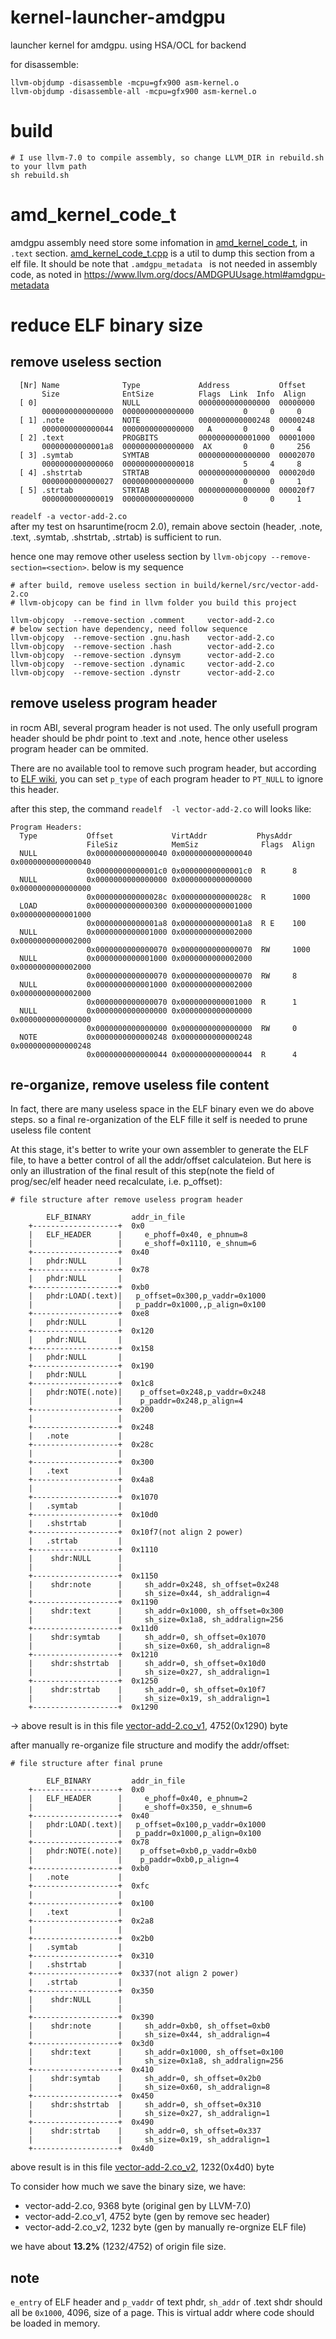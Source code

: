 # kernel-launcher-amdgpu

launcher kernel for amdgpu. using HSA/OCL for backend

for disassemble:
```
llvm-objdump -disassemble -mcpu=gfx900 asm-kernel.o
llvm-objdump -disassemble-all -mcpu=gfx900 asm-kernel.o
```

# build
```
# I use llvm-7.0 to compile assembly, so change LLVM_DIR in rebuild.sh to your llvm path
sh rebuild.sh
```

# amd_kernel_code_t
amdgpu assembly need store some infomation in [amd_kernel_code_t](http://llvm.org/docs/AMDGPUUsage.html#amd-kernel-code-t), in `.text` section. [amd_kernel_code_t.cpp](utils/dump_amd_kernel_code_t/amd_kernel_code_t.cpp) is a util to dump this section from a elf file. It should be note that `.amdgpu_metadata
` is not needed in assembly code, as noted in  https://www.llvm.org/docs/AMDGPUUsage.html#amdgpu-metadata

# reduce ELF binary size

## remove useless section
```
  [Nr] Name              Type             Address           Offset
       Size              EntSize          Flags  Link  Info  Align
  [ 0]                   NULL             0000000000000000  00000000
       0000000000000000  0000000000000000           0     0     0
  [ 1] .note             NOTE             0000000000000248  00000248
       0000000000000044  0000000000000000   A       0     0     4
  [ 2] .text             PROGBITS         0000000000001000  00001000
       00000000000001a8  0000000000000000  AX       0     0     256
  [ 3] .symtab           SYMTAB           0000000000000000  00002070
       0000000000000060  0000000000000018           5     4     8
  [ 4] .shstrtab         STRTAB           0000000000000000  000020d0
       0000000000000027  0000000000000000           0     0     1
  [ 5] .strtab           STRTAB           0000000000000000  000020f7
       0000000000000019  0000000000000000           0     0     1
```
`readelf -a vector-add-2.co`  
after my test on hsaruntime(rocm 2.0), remain above sectoin (header, .note, .text, .symtab, .shstrtab, .strtab) is sufficient to run.

hence one may remove other useless section by `llvm-objcopy --remove-section=<section>`. below is my sequence
```
# after build, remove useless section in build/kernel/src/vector-add-2.co
# llvm-objcopy can be find in llvm folder you build this project

llvm-objcopy  --remove-section .comment     vector-add-2.co
# below section have dependency, need follow sequence
llvm-objcopy  --remove-section .gnu.hash    vector-add-2.co
llvm-objcopy  --remove-section .hash        vector-add-2.co
llvm-objcopy  --remove-section .dynsym      vector-add-2.co
llvm-objcopy  --remove-section .dynamic     vector-add-2.co
llvm-objcopy  --remove-section .dynstr      vector-add-2.co
```

## remove useless program header
in rocm ABI, several program header is not used. The only usefull program header should be phdr point to .text and .note, hence other useless program header can be ommited.

There are no available tool to remove such program header, but according to [ELF wiki](https://en.wikipedia.org/wiki/Executable_and_Linkable_Format), you can set `p_type` of each program header to `PT_NULL` to ignore this header.

after this step, the command `readelf  -l vector-add-2.co` will looks like:
```
Program Headers:
  Type           Offset             VirtAddr           PhysAddr
                 FileSiz            MemSiz              Flags  Align
  NULL           0x0000000000000040 0x0000000000000040 0x0000000000000040
                 0x00000000000001c0 0x00000000000001c0  R      8
  NULL           0x0000000000000000 0x0000000000000000 0x0000000000000000
                 0x000000000000028c 0x000000000000028c  R      1000
  LOAD           0x0000000000000300 0x0000000000001000 0x0000000000001000
                 0x00000000000001a8 0x00000000000001a8  R E    100
  NULL           0x0000000000001000 0x0000000000002000 0x0000000000002000
                 0x0000000000000070 0x0000000000000070  RW     1000
  NULL           0x0000000000001000 0x0000000000002000 0x0000000000002000
                 0x0000000000000070 0x0000000000000070  RW     8
  NULL           0x0000000000001000 0x0000000000002000 0x0000000000002000
                 0x0000000000000070 0x0000000000001000  R      1
  NULL           0x0000000000000000 0x0000000000000000 0x0000000000000000
                 0x0000000000000000 0x0000000000000000  RW     0
  NOTE           0x0000000000000248 0x0000000000000248 0x0000000000000248
                 0x0000000000000044 0x0000000000000044  R      4
```

## re-organize, remove useless file content
In fact, there are many useless space in the ELF binary even we do above steps. so a final re-organization of the ELF fille it self is needed to prune useless file content

At this stage, it's better to write your own assembler to generate the ELF file, to have a better control of all the addr/offset calculateion. But here is only an illustration of the final result of this step(note the field of prog/sec/elf header need recalculate, i.e. p_offset):
```
# file structure after remove useless program header

        ELF_BINARY         addr_in_file
    +-------------------+  0x0
    |   ELF_HEADER      |     e_phoff=0x40, e_phnum=8
    |                   |     e_shoff=0x1110, e_shnum=6
    +-------------------+  0x40
    |   phdr:NULL       |
    +-------------------+  0x78
    |   phdr:NULL       |
    +-------------------+  0xb0
    |   phdr:LOAD(.text)|   p_offset=0x300,p_vaddr=0x1000
    |                   |   p_paddr=0x1000,,p_align=0x100
    +-------------------+  0xe8
    |   phdr:NULL       |
    +-------------------+  0x120
    |   phdr:NULL       |
    +-------------------+  0x158
    |   phdr:NULL       |
    +-------------------+  0x190
    |   phdr:NULL       |
    +-------------------+  0x1c8
    |   phdr:NOTE(.note)|    p_offset=0x248,p_vaddr=0x248
    |                   |    p_paddr=0x248,p_align=4
    +-------------------+  0x200
    |                   |
    +-------------------+  0x248
    |   .note           |
    +-------------------+  0x28c
    |                   |
    +-------------------+  0x300
    |   .text           |
    +-------------------+  0x4a8
    |                   |
    +-------------------+  0x1070
    |   .symtab         |
    +-------------------+  0x10d0
    |   .shstrtab       |
    +-------------------+  0x10f7(not align 2 power)
    |   .strtab         |
    +-------------------+  0x1110
    |    shdr:NULL      |     
    |                   |     
    +-------------------+  0x1150
    |    shdr:note      |     sh_addr=0x248, sh_offset=0x248
    |                   |     sh_size=0x44, sh_addralign=4
    +-------------------+  0x1190
    |    shdr:text      |     sh_addr=0x1000, sh_offset=0x300
    |                   |     sh_size=0x1a8, sh_addralign=256
    +-------------------+  0x11d0
    |    shdr:symtab    |     sh_addr=0, sh_offset=0x1070
    |                   |     sh_size=0x60, sh_addralign=8
    +-------------------+  0x1210
    |    shdr:shstrtab  |     sh_addr=0, sh_offset=0x10d0
    |                   |     sh_size=0x27, sh_addralign=1
    +-------------------+  0x1250
    |    shdr:strtab    |     sh_addr=0, sh_offset=0x10f7
    |                   |     sh_size=0x19, sh_addralign=1
    +-------------------+  0x1290
```
-> above result is in this file [vector-add-2.co_v1](blob/vector-add-2.co_v1), 4752(0x1290) byte


after manually re-organize file structure and modify the addr/offset:
```
# file structure after final prune

        ELF_BINARY         addr_in_file
    +-------------------+  0x0
    |   ELF_HEADER      |     e_phoff=0x40, e_phnum=2
    |                   |     e_shoff=0x350, e_shnum=6
    +-------------------+  0x40
    |   phdr:LOAD(.text)|   p_offset=0x100,p_vaddr=0x1000
    |                   |   p_paddr=0x1000,p_align=0x100
    +-------------------+  0x78
    |   phdr:NOTE(.note)|    p_offset=0xb0,p_vaddr=0xb0
    |                   |    p_paddr=0xb0,p_align=4
    +-------------------+  0xb0
    |   .note           |
    +-------------------+  0xfc
    |                   | 
    +-------------------+  0x100
    |   .text           |
    +-------------------+  0x2a8
    |                   |
    +-------------------+  0x2b0
    |   .symtab         |
    +-------------------+  0x310
    |   .shstrtab       |
    +-------------------+  0x337(not align 2 power)
    |   .strtab         |
    +-------------------+  0x350
    |    shdr:NULL      |     
    |                   |     
    +-------------------+  0x390
    |    shdr:note      |     sh_addr=0xb0, sh_offset=0xb0
    |                   |     sh_size=0x44, sh_addralign=4
    +-------------------+  0x3d0
    |    shdr:text      |     sh_addr=0x1000, sh_offset=0x100
    |                   |     sh_size=0x1a8, sh_addralign=256
    +-------------------+  0x410
    |    shdr:symtab    |     sh_addr=0, sh_offset=0x2b0
    |                   |     sh_size=0x60, sh_addralign=8
    +-------------------+  0x450
    |    shdr:shstrtab  |     sh_addr=0, sh_offset=0x310
    |                   |     sh_size=0x27, sh_addralign=1
    +-------------------+  0x490
    |    shdr:strtab    |     sh_addr=0, sh_offset=0x337
    |                   |     sh_size=0x19, sh_addralign=1
    +-------------------+  0x4d0

```
above result is in this file [vector-add-2.co_v2](blob/vector-add-2.co_v2), 1232(0x4d0) byte

To consider how much we save the binary size, we have:

* vector-add-2.co, 9368 byte (original gen by LLVM-7.0)
* vector-add-2.co_v1, 4752 byte (gen by remove sec header)
* vector-add-2.co_v2, 1232 byte (gen by manually re-orgnize ELF file)

we have about **13.2%** (1232/4752) of origin file size.

## note
`e_entry` of ELF header and `p_vaddr` of text phdr, `sh_addr` of .text shdr should all be `0x1000`, 4096, size of a page. This is virtual addr where code should be loaded in memory.